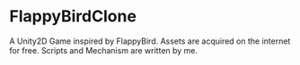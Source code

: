 # FlappyBirdClone
A Unity2D Game inspired by FlappyBird. Assets are acquired on the internet for free. Scripts and Mechanism are written by me.
